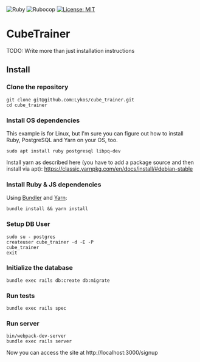 ![Ruby](https://github.com/Lykos/cube_trainer/workflows/Ruby/badge.svg)
![Rubocop](https://github.com/Lykos/cube_trainer/workflows/Rubocop/badge.svg)
[![License: MIT](https://img.shields.io/badge/License-MIT-yellow.svg)](https://opensource.org/licenses/MIT)

# CubeTrainer
TODO: Write more than just installation instructions

## Install

### Clone the repository

```shell
git clone git@github.com:Lykos/cube_trainer.git
cd cube_trainer
```

### Install OS dependencies

This example is for Linux, but I'm sure you can figure out how to install
Ruby, PostgreSQL and Yarn on your OS, too.

```shell
sudo apt install ruby postgresql libpq-dev
```

Install yarn as described here (you have to add a package source and then install via apt): https://classic.yarnpkg.com/en/docs/install/#debian-stable

### Install Ruby & JS dependencies

Using [Bundler](https://github.com/bundler/bundler) and [Yarn](https://github.com/yarnpkg/yarn):

```shell
bundle install && yarn install
```

### Setup DB User

```shell
sudo su - postgres
createuser cube_trainer -d -E -P
cube_trainer
exit
```

### Initialize the database

```shell
bundle exec rails db:create db:migrate
```

### Run tests

```shell
bundle exec rails spec
```

### Run server
```shell
bin/webpack-dev-server
bundle exec rails server
```

Now you can access the site at http://localhost:3000/signup
